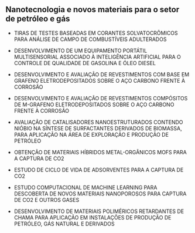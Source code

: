 
##  Nanotecnologia e novos materiais para o setor de petróleo e gás

  

- TIRAS DE TESTES BASEADAS EM CORANTES SOLVATOCRÔMICOS PARA ANÁLISE DE CAMPO DE COMBUSTÍVEIS ADULTERADOS

  

- DESENVOLVIMENTO DE UM EQUIPAMENTO PORTÁTIL MULTISENSORIAL ASSOCIADO À INTELIGÊNCIA ARTIFICIAL PARA O CONTROLE DE QUALIDADE DE GASOLINA E ÓLEO DIESEL

  

- DESENVOLVIMENTO E AVALIAÇÃO DE REVESTIMENTOS COM BASE EM GRAFENO ELETRODEPOSITADOS SOBRE O AÇO CARBONO FRENTE À CORROSÃO

  

- DESENVOLVIMENTO E AVALIAÇÃO DE REVESTIMENTOS COMPÓSITOS DE M-GRAFENO ELETRODEPOSITADOS SOBRE O AÇO CARBONO FRENTE À CORROSÃO

  

- AVALIAÇÃO DE CATALISADORES NANOESTRUTURADOS CONTENDO NIÓBIO NA SÍNTESE DE SURFACTANTES DERIVADOS DE BIOMASSA, PARA APLICAÇÃO NA ÁREA DE EXPLORAÇÃO E PRODUÇÃO DE PETRÓLEO

  

- OBTENÇÃO DE MATERIAIS HÍBRIDOS METAL-ORGÂNICOS MOFS PARA A CAPTURA DE CO2

  

- ESTUDO DE CICLO DE VIDA DE ADSORVENTES PARA A CAPTURA DE CO2

  

- ESTUDO COMPUTACIONAL DE MACHINE LEARNING PARA DESCOBERTA DE NOVOS MATERIAIS NANOPOROSOS PARA CAPTURA DE CO2 E OUTROS GASES

  

- DESENVOLVIMENTO DE MATERIAIS POLIMÉRICOS RETARDANTES DE CHAMA PARA APLICAÇÃO EM INSTALAÇÕES DE PRODUÇÃO DE PETRÓLEO, GÁS NATURAL E DERIVADOS
